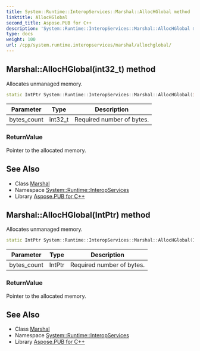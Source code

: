 ```yaml
---
title: System::Runtime::InteropServices::Marshal::AllocHGlobal method
linktitle: AllocHGlobal
second_title: Aspose.PUB for C++
description: 'System::Runtime::InteropServices::Marshal::AllocHGlobal method. Allocates unmanaged memory in C++.'
type: docs
weight: 100
url: /cpp/system.runtime.interopservices/marshal/allochglobal/
---
```

## Marshal::AllocHGlobal(int32_t) method


Allocates unmanaged memory.

```cpp
static IntPtr System::Runtime::InteropServices::Marshal::AllocHGlobal(int32_t bytes_count)
```


| Parameter | Type | Description |
| --- | --- | --- |
| bytes_count | int32_t | Required number of bytes. |

### ReturnValue

Pointer to the allocated memory.

## See Also

* Class [Marshal](../)
* Namespace [System::Runtime::InteropServices](../../)
* Library [Aspose.PUB for C++](../../../)
## Marshal::AllocHGlobal(IntPtr) method


Allocates unmanaged memory.

```cpp
static IntPtr System::Runtime::InteropServices::Marshal::AllocHGlobal(IntPtr bytes_count)
```


| Parameter | Type | Description |
| --- | --- | --- |
| bytes_count | IntPtr | Required number of bytes. |

### ReturnValue

Pointer to the allocated memory.

## See Also

* Class [Marshal](../)
* Namespace [System::Runtime::InteropServices](../../)
* Library [Aspose.PUB for C++](../../../)
